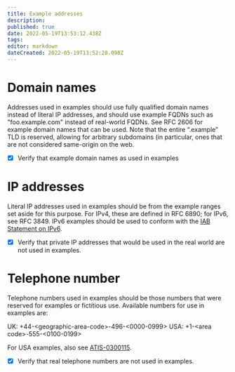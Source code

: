 ```yaml
---
title: Example addresses
description: 
published: true
date: 2022-05-19T13:53:12.438Z
tags: 
editor: markdown
dateCreated: 2022-05-19T13:52:28.098Z
---
```


# Domain names
Addresses used in examples should use fully qualified domain names instead of literal IP addresses, and should use example FQDNs such as "foo.example.com" instead of real-world FQDNs. See RFC 2606 for example domain names that can be used. Note that the entire “.example” TLD is reserved, allowing for arbitrary subdomains (in particular, ones that are not considered same-origin on the web.

- [x] Verify that example domain names as used in examples

# IP addresses
Literal IP addresses used in examples should be from the example ranges set aside for this purpose. For IPv4, these are defined in RFC 6890; for IPv6, see RFC 3849. IPv6 examples should be used to conform with the [IAB Statement on IPv6](https://www.iab.org/2016/11/07/iab-statement-on-ipv6).

- [x] Verify that private IP addresses that would be used in the real world are not used in examples.

# Telephone number
Telephone numbers used in examples should be those numbers that were reserved for examples or fictitious use. Available numbers for use in examples are:

UK: +44-\<geographic-area-code\>-496-\<0000-0999\>
USA: +1-\<area code\>-555-\<0100-0199\>

For USA examples, also see [ATIS-0300115](https://www.nationalnanpa.com/pdf/NRUF/ATIS-0300115.pdf).
  
- [x] Verify that real telephone numbers are not used in examples.